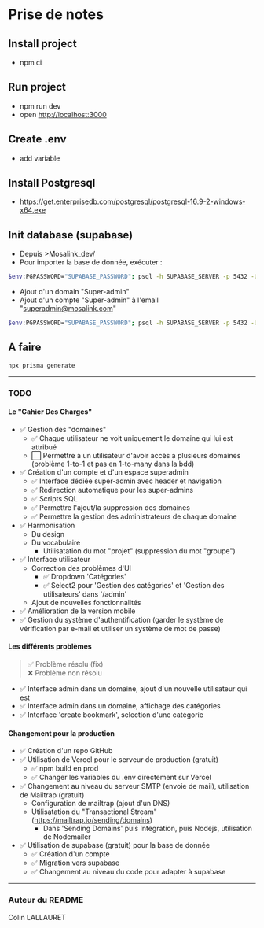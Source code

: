 # Prise de notes

## Install project

- npm ci

## Run project

- npm run dev
- open [http://localhost:3000](http://localhost:3000)

## Create .env

- add variable

## Install Postgresql

- https://get.enterprisedb.com/postgresql/postgresql-16.9-2-windows-x64.exe

## Init database (supabase)

- Depuis >Mosalink_dev/
- Pour importer la base de donnée, exécuter :

```bash
$env:PGPASSWORD="SUPABASE_PASSWORD"; psql -h SUPABASE_SERVER -p 5432 -U postgres.SUPABASE_PROJECT_ID -d postgres -f "mosalink-24-01-2024.dump"
```

- Ajout d'un domain "Super-admin"
- Ajout d'un compte "Super-admin" à l'email "superadmin@mosalink.com"

```bash
$env:PGPASSWORD="SUPABASE_PASSWORD"; psql -h SUPABASE_SERVER -p 5432 -U postgres.SUPABASE_PROJECT_ID -d postgres -f "modification-bdd-colin.sql"
```

## A faire

```bash
npx prisma generate
```

---

### TODO

#### Le "Cahier Des Charges"

- ✅ Gestion des "domaines"
  - ✅ Chaque utilisateur ne voit uniquement le domaine qui lui est attribué
  - ⬜️ Permettre à un utilisateur d'avoir accès a plusieurs domaines (problème 1-to-1 et pas en 1-to-many dans la bdd)
- ✅ Création d'un compte et d'un espace superadmin
  - ✅ Interface dédiée super-admin avec header et navigation
  - ✅ Redirection automatique pour les super-admins
  - ✅ Scripts SQL
  - ✅ Permettre l'ajout/la suppression des domaines
  - ✅ Permettre la gestion des administrateurs de chaque domaine
- ✅ Harmonisation
  - Du design
  - Du vocabulaire
    - Utilisatation du mot "projet" (suppression du mot "groupe")
- ✅ Interface utilisateur
  - Correction des problèmes d'UI
    - ✅ Dropdown 'Catégories'
    - ✅ Select2 pour 'Gestion des catégories' et 'Gestion des utilisateurs' dans '/admin'
  - Ajout de nouvelles fonctionnalités
- ✅ Amélioration de la version mobile
- ✅ Gestion du système d'authentification (garder le système de vérification par e-mail et utiliser un système de mot de passe)

#### Les différents problèmes

> ✅ Problème résolu (fix)  
> ❌ Problème non résolu

- ✅ Interface admin dans un domaine, ajout d'un nouvelle utilisateur qui est
- ✅ Interface admin dans un domaine, affichage des catégories
- ✅ Interface 'create bookmark', selection d'une catégorie

#### Changement pour la production

- ✅ Création d'un repo GitHub
- ✅ Utilisation de Vercel pour le serveur de production (gratuit)
  - ✅ npm build en prod
  - ✅ Changer les variables du .env directement sur Vercel
- ✅ Changement au niveau du serveur SMTP (envoie de mail), utilisation de Mailtrap (gratuit)
  - Configuration de mailtrap (ajout d'un DNS)
  - Utilisatation du "Transactional Stream" (https://mailtrap.io/sending/domains)
    - Dans 'Sending Domains' puis Integration, puis Nodejs, utilisation de Nodemailer
- ✅ Utilisation de supabase (gratuit) pour la base de donnée
  - ✅ Création d'un compte
  - ✅ Migration vers supabase
  - ✅ Changement au niveau du code pour adapter à supabase

---

### Auteur du README

Colin LALLAURET

